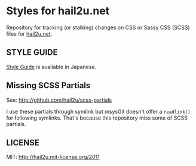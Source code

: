 Styles for hail2u.net
=====================

Repository for tracking (or stalking) changes on CSS or Sassy CSS (SCSS) files for [hail2u.net](http://hail2u.net/).


STYLE GUIDE
-----------

[Style Guide](http://hail2u.net/about/style-guide.html) is available in Japanese.


Missing SCSS Partials
---------------------

See: http://github.com/hail2u/scss-partials

I use these partials through symlink but msysGit doesn't offer a `readlink()` for following symlinks. That's because this repository miss some of SCSS partials.


LICENSE
-------

MIT: http://hail2u.mit-license.org/2011
